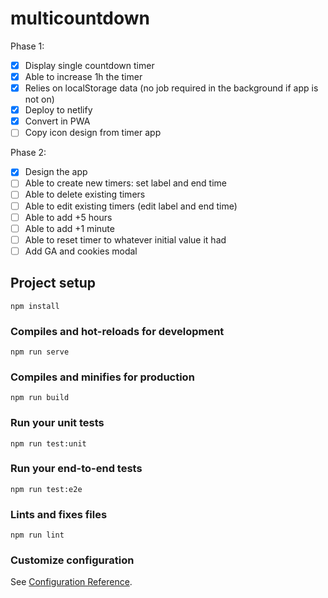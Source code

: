 # multicountdown

Phase 1:
- [x] Display single countdown timer
- [x] Able to increase 1h the timer
- [x] Relies on localStorage data (no job required in the background if app is not on)
- [x] Deploy to netlify
- [x] Convert in PWA
- [ ] Copy icon design from timer app

Phase 2:
- [x] Design the app
- [ ] Able to create new timers: set label and end time
- [ ] Able to delete existing timers
- [ ] Able to edit existing timers (edit label and end time)
- [ ] Able to add +5 hours
- [ ] Able to add +1 minute
- [ ] Able to reset timer to whatever initial value it had
- [ ] Add GA and cookies modal

## Project setup
```
npm install
```

### Compiles and hot-reloads for development
```
npm run serve
```

### Compiles and minifies for production
```
npm run build
```

### Run your unit tests
```
npm run test:unit
```

### Run your end-to-end tests
```
npm run test:e2e
```

### Lints and fixes files
```
npm run lint
```

### Customize configuration
See [Configuration Reference](https://cli.vuejs.org/config/).
